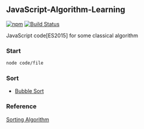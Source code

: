 ## JavaScript-Algorithm-Learning

[![npm](https://img.shields.io/npm/v/npm.svg?maxAge=2592000)]()
[![Build Status](https://travis-ci.org/JackPu/JavaScript-Algorithm-Learning.svg?branch=master)](https://travis-ci.org/JackPu/JavaScript-Algorithm-Learning)

JavaScript code[ES2015] for some classical algorithm

### Start

``` bash
node code/file
```

### Sort

+ [Bubble Sort]('./code/bubble.sort')


### Reference

[Sorting Algorithm](http://khan4019.github.io/front-end-Interview-Questions/sort.html)